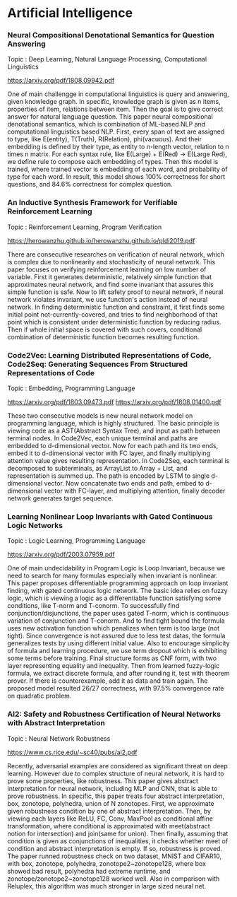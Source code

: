 # Artificial Intelligence


### Neural Compositional Denotational Semantics for Question Answering

Topic : Deep Learning, Natural Language Processing, Computational Linguistics

<https://arxiv.org/pdf/1808.09942.pdf>

One of main challengge in computational linguistics is query and answering, given knowledge graph.
In specific, knowledge graph is given as n items, properties of item, relations between item.
Then the goal is to give correct answer for natural language question.
This paper neural compositional denotational semantics, which is combination of ML-based NLP and
computational linguistics based NLP.
First, every span of text are assigned to type, like E(entity), T(Truth), R(Relation), phi(vacuous).
And their embedding is defined by their type, as entity to n-length vector, relation to n times n matrix.
For each syntax rule, like E(Large) + E(Red) -> E(Large Red), we define rule to compose each embedding
of types. 
Then this model is trained, where trained vector is embedding of each word, and probability of type for each word.
In result, this model shows 100% correctness for short questions, and 84.6% correctness for complex question.

### An Inductive Synthesis Framework for Verifiable Reinforcement Learning

Topic : Reinforcement Learning, Program Verification

<https://herowanzhu.github.io/herowanzhu.github.io/pldi2019.pdf>

There are consecutive researches on verification of neural network, which is complex due to nonlinearity and
stochasticity of neural network.
This paper focuses on verifying reinforcement learning on low number of variable.
First it generates deterministic, relatively simple function that approximates neural network,
and find some invariant that assures this simple function is safe.
Now to lift safety proof to neural network, if neural network violates invariant, we use function's action
instead of neural network.
In finding deterministic function and constraint, it first finds some initial point not-currently-covered, and tries to find
neighborhood of that point which is consistent under deterministic function by reducing radius.
Then if whole initial space is covered with such covers, conditional combination of deterministic function becomes resulting function.

### Code2Vec: Learning Distributed Representations of Code, Code2Seq: Generating Sequences From Structured Representations of Code

Topic : Embedding, Programming Language

<https://arxiv.org/pdf/1803.09473.pdf> <https://arxiv.org/pdf/1808.01400.pdf>

These two consecutive models is new neural network model on programming language, which is highly structured.
The basic principle is viewing code as a AST(Abstract Syntax Tree), and input as path between terminal nodes.
In Code2Vec, each unique terminal and paths are embedded to d-dimensional vector. Now for each path and its two ends,
embed it to d-dimensional vector with FC layer, and finally multiplying attention value gives resulting representation.
In Code2Seq, each terminal is decomposed to subterminals, as ArrayList to Array + List, and representation is summed up.
The path is encoded by LSTM to single d-dimensional vector.
Now concatenate two ends and path, embed to d-dimensional vector with FC-layer, and multiplying attention, finally decoder network
generates target sequence.

### Learning Nonlinear Loop Invariants with Gated Continuous Logic Networks

Topic : Logic Learning, Programming Language

<https://arxiv.org/pdf/2003.07959.pdf>

One of main undecidability in Program Logic is Loop Invariant, because we need to search for many formulas especially when invariant is nonlinear.
This paper proposes differentiable programming approach on loop invariant finding, with gated continuous logic network.
The basic idea relies on fuzzy logic, which is viewing a logic as a differentiable function satisfying some conditions, like T-norm and T-conorm.
To successfully find conjunction/disjunctions, the paper uses gated T-norm, which is continuous variation of conjunction and T-conorm.
And to find tight bound the formula uses new activation function which penalizes when term is too large (not tight).
Since convergence is not assured due to less test datas, the formula generalizes tests by using different initial value.
Also to encourage simplicity of formula and learning procedure, we use term dropout which is exhibiting some terms before training.
Final structure forms as CNF form, with two layer representing equality and inequality.
Then from learned fuzzy-logic formula, we extract discrete formula, and after rounding it, test with theorem prover. If there is counterexample,
add it as data and train again.
The proposed model resulted 26/27 correctness, with 97.5% convergence rate on quadratic problem.

### AI2: Safety and Robustness Certification of Neural Networks with Abstract Interpretation

Topic : Neural Network Robustness

<https://www.cs.rice.edu/~sc40/pubs/ai2.pdf>

Recently, adversarial examples are considered as significant threat on deep learning.
However due to complex structure of neural network, it is hard to prove some properties, like robustness.
This paper gives abstract interpretation for neural network, including MLP and CNN, that is able to prove robustness.
In specific, this paper treats four abstract interpretation, box, zonotope, polyhedra, union of N zonotopes.
First, we approximate given robustness condition by one of abstract interpretation.
Then, by viewing each layers like ReLU, FC, Conv, MaxPool as conditional affine transformation, 
where conditional is approximated with meet(abstract notion for intersection) and join(same for union).
Then finally, assuming that condition is given as conjunctions of inequalities, it checks whether meet of condition and abstract
interpretation is empty. If so, robustness is proved.
The paper runned robustness check on two dataset, MNIST and CIFAR10, with box, zonotope, polyhedra, zonotope2~zonotope128,
where box showed bad result, polyhedra had extreme runtime, and zonotope/zonotope2~zonotope128 worked well.
Also in comparison with Reluplex, this algorithm was much stronger in large sized neural net.
